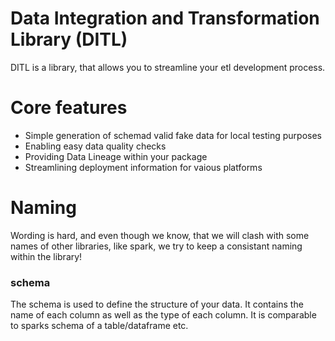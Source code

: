 # Data Integration and Transformation Library (DITL)
DITL is a library, that allows you to streamline your etl development process.

# Core features
- Simple generation of schemad valid fake data for local testing purposes
- Enabling easy data quality checks
- Providing Data Lineage within your package
- Streamlining deployment information for vaious platforms


# Naming
Wording is hard, and even though we know, that we will clash with some names of other libraries, like spark, we try to keep a consistant naming within the library!

### schema
The schema is used to define the structure of your data. It contains the name of each column as well as the type of each column. It is comparable to sparks schema of a table/dataframe etc.


